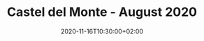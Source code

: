 ---
title: "Castel del Monte - August 2020"
date: 2020-11-16T10:30:00+02:00
lastmod: 2023-12-27T17:30:00+02:000-11-18T10:30:00+02:00
draft: true

authorLink: "https://mtotaro.com/about"
description: ""
license: "©2023 Matteo Totaro"

tags:
categories:
hiddenFromHomePage: false

featuredImage: ""
featuredImagePreview: "/images/uploads/"

lightgallery: true
linkToMarkdown: false
share:
  enable: false
---